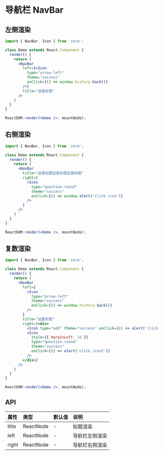 # 导航栏 NavBar



## 左侧渲染
```jsx
import { NavBar, Icon } from 'zarm';

class Demo extends React.Component {
  render() {
    return (
      <NavBar
        left={<Icon
          type="arrow-left"
          theme="success"
          onClick={() => window.history.back()}
        />}
        title="这是标题"
      />
    )
  }
}

ReactDOM.render(<Demo />, mountNode);
```



## 右侧渲染
```jsx
import { NavBar, Icon } from 'zarm';

class Demo extends React.Component {
  render() {
    return (
      <NavBar
        title="这是标题这是标题这是标题"
        right={
          <Icon
            type="question-round"
            theme="success"
            onClick={() => window.alert('click icon')}
          />
        }
      />
    )
  }
}

ReactDOM.render(<Demo />, mountNode);
```



## 复数渲染
```jsx
import { NavBar, Icon } from 'zarm';

class Demo extends React.Component {
  render() {
    return (
      <NavBar
        left={
          <Icon 
            type="arrow-left"
            theme="success"
            onClick={() => window.history.back()}
          />
        }
        title="这是标题"
        right={<div>
          <Icon type="add" theme="success" onClick={() => alert('click icon1')} />
          <Icon
            style={{ marginLeft: 16 }}
            type="question-round"
            theme="success"
            onClick={() => alert('click icon2')}
          />
        </div>}
      />
    )
  }
}

ReactDOM.render(<Demo />, mountNode);
```



## API

| 属性 | 类型 | 默认值 | 说明 |
| :--- | :--- | :--- | :--- |
| title | ReactNode | - | 标题渲染 |
| left | ReactNode | - | 导航栏左侧渲染 |
| right | ReactNode | - | 导航栏右侧渲染 |


